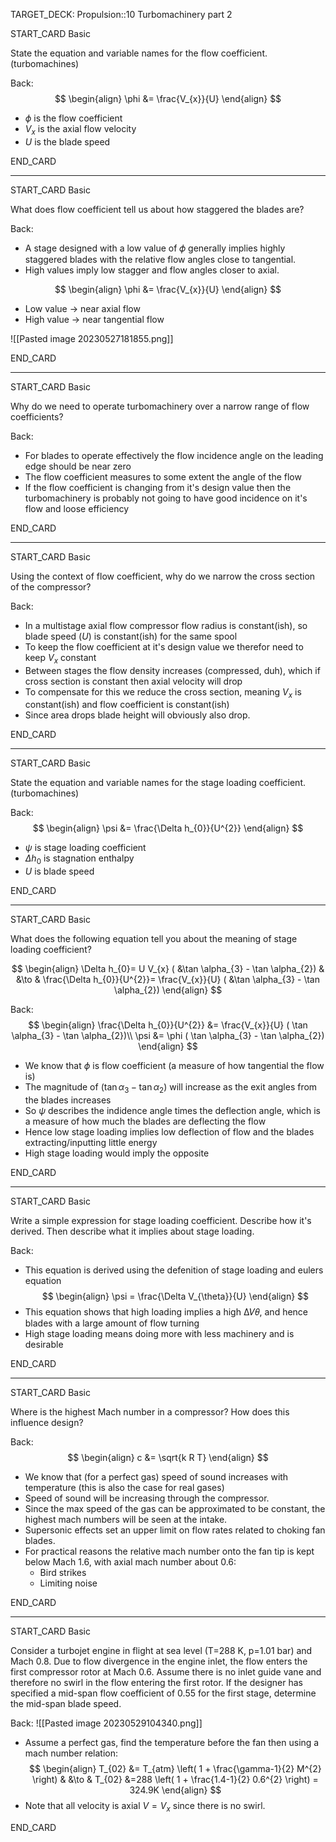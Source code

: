 TARGET_DECK: Propulsion::10 Turbomachinery part 2



START_CARD
Basic

State the equation and variable names for the flow coefficient. (turbomachines)

Back: 
$$ \begin{align}
\phi &= \frac{V_{x}}{U}
\end{align} $$

- $\phi$ is the flow coefficient
- $V_{x}$ is the axial flow velocity
- $U$ is the blade speed

END_CARD


--------

START_CARD
Basic

What does flow coefficient tell us about how staggered the blades are?

Back: 
- A stage designed with a low value of 𝜙 generally implies highly staggered blades with the relative flow angles close to tangential. 
- High values imply low stagger and flow angles closer to axial.

$$ \begin{align}
\phi &= \frac{V_{x}}{U}
\end{align} $$

- Low value $\to$ near axial flow
- High value $\to$ near tangential flow

![[Pasted image 20230527181855.png]]

END_CARD


--------

START_CARD
Basic

Why do we need to operate turbomachinery over a narrow range of flow coefficients?

Back: 
- For blades to operate effectively the flow incidence angle on the leading edge should be near zero
- The flow coefficient measures to some extent the angle of the flow
- If the flow coefficient is changing from it's design value then the turbomachinery is probably not going to have good incidence on it's flow and loose efficiency

END_CARD


--------

START_CARD
Basic

Using the context of flow coefficient, why do we narrow the cross section of the compressor?

Back: 
- In a multistage axial flow compressor flow radius is constant(ish), so blade speed ($U$) is constant(ish) for the same spool
- To keep the flow coefficient at it's design value we therefor need to keep $V_{x}$ constant
- Between stages the flow density increases (compressed, duh), which if cross section is constant then axial velocity will drop
- To compensate for this we reduce the cross section, meaning $V_{x}$ is constant(ish) and flow coefficient is constant(ish)
- Since area drops blade height will obviously also drop.

END_CARD



--------

START_CARD
Basic

State the equation and variable names for the stage loading coefficient. (turbomachines)

Back: 
$$ \begin{align}
\psi &= \frac{\Delta h_{0}}{U^{2}}
\end{align} $$

- $\psi$ is stage loading coefficient
- $\Delta h_{0}$ is stagnation enthalpy
- $U$ is blade speed

END_CARD


--------

START_CARD
Basic

What does the following equation tell you about the meaning of stage loading coefficient?

$$ \begin{align}
\Delta h_{0}= U V_{x} ( &\tan \alpha_{3} - \tan \alpha_{2}) & &\to & \frac{\Delta h_{0}}{U^{2}}=  \frac{V_{x}}{U} ( &\tan \alpha_{3} - \tan \alpha_{2})
\end{align} $$

Back: 
$$ \begin{align}
\frac{\Delta h_{0}}{U^{2}} &=  \frac{V_{x}}{U} (  \tan \alpha_{3} - \tan \alpha_{2})\\
\psi &=  \phi (  \tan \alpha_{3} - \tan \alpha_{2})
\end{align} $$
- We know that $\phi$ is flow coefficient (a measure of how tangential the flow is)
- The magnitude of $(  \tan \alpha_{3} - \tan \alpha_{2})$ will increase as the exit angles from the blades increases
- So $\psi$ describes the indidence angle times the deflection angle, which is a measure of how much the blades are deflecting the flow
- Hence low stage loading implies low deflection of flow and the blades extracting/inputting little energy
- High stage loading would imply the opposite

END_CARD


--------

START_CARD
Basic

Write a simple expression for stage loading coefficient. Describe how it's derived. Then describe what it implies about stage loading.

Back: 
- This equation is derived using the defenition of stage loading and eulers equation
$$ \begin{align}
\psi = \frac{\Delta V_{\theta}}{U}
\end{align} $$
- This equation shows that high loading implies a high Δ𝑉𝜃, and hence blades with a large amount of flow turning
- High stage loading means doing more with less machinery and is desirable

END_CARD



--------

START_CARD
Basic

Where is the highest Mach number in a compressor?  How does this influence design?

Back: 
$$ \begin{align}
c &= \sqrt{k R T}
\end{align} $$

- We know that (for a perfect gas) speed of sound increases with temperature (this is also the case for real gases)
- Speed of sound will be increasing through the compressor.
- Since the max speed of the gas can be approximated to be constant, the highest mach numbers will be seen at the intake.
- Supersonic effects set an upper limit on flow rates related to choking fan blades.
- For practical reasons the relative mach number onto the fan tip is kept below Mach 1.6, with axial mach number about 0.6:
	- Bird strikes
	- Limiting noise

END_CARD



--------

START_CARD
Basic

Consider a turbojet engine in flight at sea level (T=288 K, p=1.01 bar) and Mach 0.8. Due to flow divergence in the engine inlet, the flow enters the first compressor rotor at Mach 0.6. Assume there is no inlet guide vane and therefore no swirl in the flow entering the first rotor. If the designer has specified a mid-span flow coefficient of 0.55 for the first stage, determine the mid-span blade speed.

Back: 
![[Pasted image 20230529104340.png]]

- Assume a perfect gas, find the temperature before the fan then using a mach number relation:
$$ \begin{align}
T_{02} &= T_{atm} \left( 1 + \frac{\gamma-1}{2} M^{2} \right) & &\to & T_{02} &=288 \left( 1 + \frac{1.4-1}{2} 0.6^{2} \right) = 324.9K
\end{align} $$
- Note that all velocity is axial $V=V_{x}$ since there is no swirl. 


END_CARD






